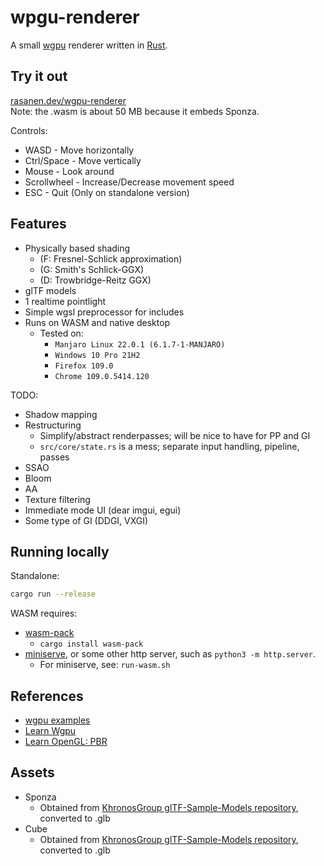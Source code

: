# wpgu-renderer

A small [wgpu](https://github.com/gfx-rs/wgpu) renderer written in [Rust](https://github.com/rust-lang/rust).

## Try it out
[rasanen.dev/wgpu-renderer](https://rasanen.dev/wgpu-renderer)  
Note: the .wasm is about 50 MB because it embeds Sponza.

Controls:
- WASD - Move horizontally
- Ctrl/Space - Move vertically
- Mouse - Look around
- Scrollwheel - Increase/Decrease movement speed
- ESC - Quit (Only on standalone version)

## Features

- Physically based shading
  - (F: Fresnel-Schlick approximation)
  - (G: Smith's Schlick-GGX)
  - (D: Trowbridge-Reitz GGX)
- glTF models
- 1 realtime pointlight
- Simple wgsl preprocessor for includes
- Runs on WASM and native desktop
  - Tested on:
    - `Manjaro Linux 22.0.1 (6.1.7-1-MANJARO)`
    - `Windows 10 Pro 21H2`
    - `Firefox 109.0`
    - `Chrome 109.0.5414.120`

TODO:
- Shadow mapping
- Restructuring
    - Simplify/abstract renderpasses; will be nice to have for PP and GI
    - `src/core/state.rs` is a mess; separate input handling, pipeline, passes
- SSAO
- Bloom
- AA
- Texture filtering
- Immediate mode UI (dear imgui, egui)
- Some type of GI (DDGI, VXGI)

## Running locally

Standalone:
```sh
cargo run --release
```

WASM requires:
- [wasm-pack](https://github.com/rustwasm/wasm-pack)
  - `cargo install wasm-pack`
- [miniserve](https://github.com/svenstaro/miniserve), or some other http server, such as `python3 -m http.server`.
  - For miniserve, see: `run-wasm.sh`

## References
- [wgpu examples](https://github.com/gfx-rs/wgpu/blob/master/wgpu/examples)
- [Learn Wgpu](https://sotrh.github.io/learn-wgpu/)
- [Learn OpenGL: PBR](https://learnopengl.com/PBR/Theory)

## Assets
- Sponza
  - Obtained from [KhronosGroup glTF-Sample-Models repository](https://github.com/KhronosGroup/glTF-Sample-Models/tree/16e2408d31e06d4b0bcf6123db472e802d71f081/2.0/Sponza), converted to .glb
- Cube
  - Obtained from [KhronosGroup glTF-Sample-Models repository](https://github.com/KhronosGroup/glTF-Sample-Models/tree/16e2408d31e06d4b0bcf6123db472e802d71f081/2.0/Cube), converted to .glb
